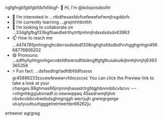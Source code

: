 ngfgfngbfgbfgbfdsfsfdsgf- 👋 Hi, I’m @koloposdssthr
- 👀 I’m interested in ...rtbdfwsasfdvfcefewefwfwmjhsgddvfc
- 🌱 I’m currently learning ...grejmhhbnthh
- 💞️ I’m looking to collaborate on ...33dgfgfbgf33bgfbaedtetrthytrttjmhmjhdsxdsdsdx63963
- 📫 How to reach me ...4474785jmhngnghcdsrrssdsdsdf208nghghsfdsdbdfvvhgghgnhgn45668776806202
- 😄 Pronouns: ...sdfhyhyhhgnnhgxcvdsfdfsrersdfdsikngffgfgfkuiukiuikijhmhjhmjhj6363365356
- ⚡ Fun fact: ...dsfasdtrgrtadfdbfddfsssss
gr45886233zxcewfewewrvfdxcxccxc
You can click the Preview link to take a look at your changes.98ghmas66jmjmmjhasastrtrgfdgjhbnnnbbcvbcvv
--->nhgnhbgyjubvnadf.oi.oewwqqwq
45asdrwmjhjhm
cbvbcvbbcvbwdsdsghngnggh
werrjujh
greregrgerge
utuytyuuttuuhgggetretrteertter66262ju

ertreerer
egrgreg
